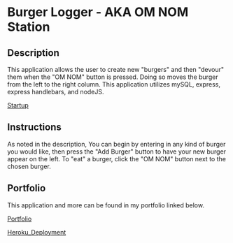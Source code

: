 # Burger Logger - AKA OM NOM Station

## Description
This application allows the user to create new "burgers" and then "devour" them when the "OM NOM" button is pressed. Doing so moves the burger from the left to the right column. This application utilizes mySQL, express, express handlebars, and nodeJS. 

[Startup](#./public/pictures/Burger-Logger.png)

## Instructions

As noted in the description, You can begin by entering in any kind of burger you would like, then press the "Add Burger" button to have your new burger appear on the left. To "eat" a burger, click the "OM NOM" button next to the chosen burger.

## Portfolio

This application and more can be found in my portfolio linked below.

[Portfolio](https://admjeffery.github.io/Responsive_Portfolio_Mk1/Assets/portfolio.html)

[Heroku_Deployment](https://hidden-bastion-85662.herokuapp.com/)